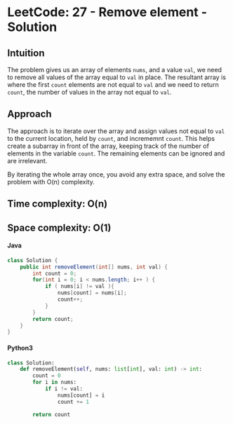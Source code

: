 # LeetCode: 27 - Remove element - Solution

## Intuition
The problem gives us an array of elements `nums`, and a value `val`, we need to remove all values of the array equal to `val` in place. The resultant array is where the first `count` elements are not equal to `val` and we need to return `count`, the number of values in the array not equal to `val`.

## Approach
The approach is to iterate over the array and assign values not equal to `val` to the current location, held by `count`, and incrememnt `count`. This helps create a subarray in front of the array, keeping track of the number of elements in the variable `count`. The remaining elements can be ignored and are irrelevant.

By iterating the whole array once, you avoid any extra space, and solve the problem with O(n) complexity.

## Time complexity: O(n)

## Space complexity: O(1)

#### Java
```java []
class Solution {
    public int removeElement(int[] nums, int val) {
        int count = 0;
        for(int i = 0; i < nums.length; i++ ) {
            if ( nums[i] != val ){
                nums[count] = nums[i];
                count++;
            }
        }
        return count;
    }
}
```

#### Python3
```python []
class Solution:
	def removeElement(self, nums: list[int], val: int) -> int:
		count = 0
		for i in nums:
			if i != val:
				nums[count] = i
				count += 1

		return count
```
